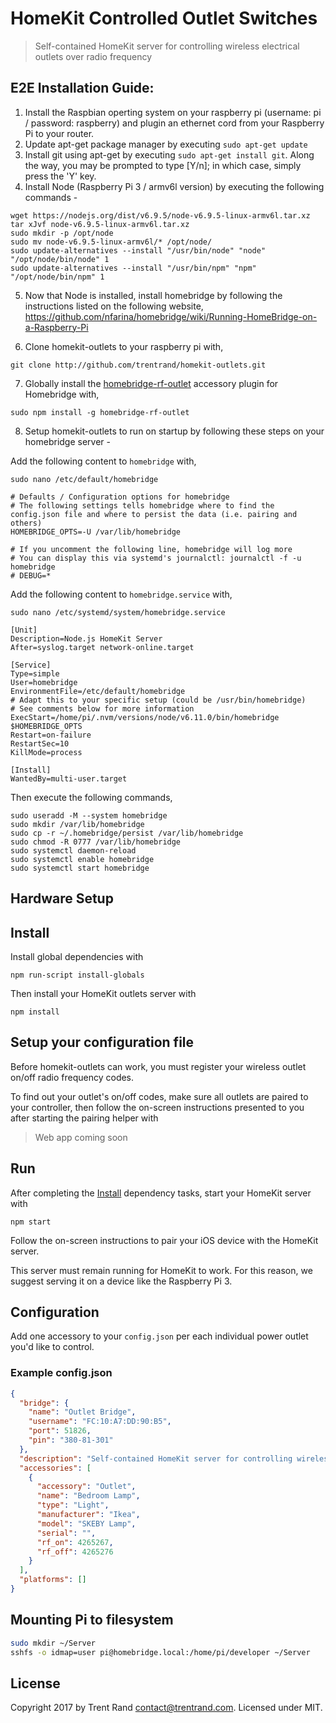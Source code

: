 # HomeKit Controlled Outlet Switches
> Self-contained HomeKit server for controlling wireless electrical outlets over radio frequency

## E2E Installation Guide:
1. Install the Raspbian operting system on your raspberry pi (username: pi / password: raspberry) and plugin an ethernet cord from your Raspberry Pi to your router.
2. Update apt-get package manager by executing `sudo apt-get update`
3. Install git using apt-get by executing `sudo apt-get install git`. Along the way, you may be prompted to type [Y/n]; in which case, simply press the 'Y' key.
4. Install Node (Raspberry Pi 3 / armv6l version) by executing the following commands -
```
wget https://nodejs.org/dist/v6.9.5/node-v6.9.5-linux-armv6l.tar.xz
tar xJvf node-v6.9.5-linux-armv6l.tar.xz
sudo mkdir -p /opt/node
sudo mv node-v6.9.5-linux-armv6l/* /opt/node/
sudo update-alternatives --install "/usr/bin/node" "node" "/opt/node/bin/node" 1
sudo update-alternatives --install "/usr/bin/npm" "npm" "/opt/node/bin/npm" 1
```
5. Now that Node is installed, install homebridge by following the instructions listed on the following website, https://github.com/nfarina/homebridge/wiki/Running-HomeBridge-on-a-Raspberry-Pi

6. Clone homekit-outlets to your raspberry pi with,

`git clone http://github.com/trentrand/homekit-outlets.git`

7. Globally install the [homebridge-rf-outlet](https://github.com/trentrand/homebridge-rf-outlet) accessory plugin for Homebridge with,

`sudo npm install -g homebridge-rf-outlet`

8. Setup homekit-outlets to run on startup by following these steps on your homebridge server -

Add the following content to `homebridge` with,

`sudo nano /etc/default/homebridge`

```
# Defaults / Configuration options for homebridge
# The following settings tells homebridge where to find the config.json file and where to persist the data (i.e. pairing and others)
HOMEBRIDGE_OPTS=-U /var/lib/homebridge

# If you uncomment the following line, homebridge will log more
# You can display this via systemd's journalctl: journalctl -f -u homebridge
# DEBUG=*
```

Add the following content to `homebridge.service` with,

`sudo nano /etc/systemd/system/homebridge.service`

```
[Unit]
Description=Node.js HomeKit Server
After=syslog.target network-online.target

[Service]
Type=simple
User=homebridge
EnvironmentFile=/etc/default/homebridge
# Adapt this to your specific setup (could be /usr/bin/homebridge)
# See comments below for more information
ExecStart=/home/pi/.nvm/versions/node/v6.11.0/bin/homebridge $HOMEBRIDGE_OPTS
Restart=on-failure
RestartSec=10
KillMode=process

[Install]
WantedBy=multi-user.target
```

Then execute the following commands,
```
sudo useradd -M --system homebridge
sudo mkdir /var/lib/homebridge
sudo cp -r ~/.homebridge/persist /var/lib/homebridge
sudo chmod -R 0777 /var/lib/homebridge
sudo systemctl daemon-reload
sudo systemctl enable homebridge
sudo systemctl start homebridge
```

## Hardware Setup

## Install

Install global dependencies with

`npm run-script install-globals`

Then install your HomeKit outlets server with

`npm install`

## Setup your configuration file

Before homekit-outlets can work, you must register your wireless outlet on/off radio frequency codes.

To find out your outlet's on/off codes, make sure all outlets are paired to your controller, then follow the on-screen instructions presented to you after starting the pairing helper with

  > Web app coming soon

## Run

After completing the [Install](#install) dependency tasks, start your HomeKit server with

`npm start`

Follow the on-screen instructions to pair your iOS device with the HomeKit server.

This server must remain running for HomeKit to work. For this reason, we suggest serving it on a device like the Raspberry Pi 3.

## Configuration

Add one accessory to your `config.json` per each individual power outlet you'd like to control.

### Example config.json

```json
{
  "bridge": {
    "name": "Outlet Bridge",
    "username": "FC:10:A7:DD:90:B5",
    "port": 51826,
    "pin": "380-81-301"
  },
  "description": "Self-contained HomeKit server for controlling wireless electrical outlets over radio frequency",
  "accessories": [
    {
      "accessory": "Outlet",
      "name": "Bedroom Lamp",
      "type": "Light",
      "manufacturer": "Ikea",
      "model": "SKEBY Lamp",
      "serial": "",
      "rf_on": 4265267,
      "rf_off": 4265276
    }
  ],
  "platforms": []
}

```
## Mounting Pi to filesystem
```bash
sudo mkdir ~/Server
sshfs -o idmap=user pi@homebridge.local:/home/pi/developer ~/Server

```

## License

Copyright 2017 by Trent Rand <contact@trentrand.com>. Licensed under MIT.
